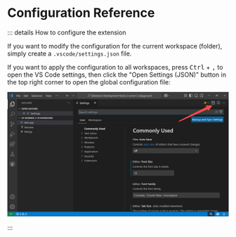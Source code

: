 # Configuration Reference

::: details How to configure the extension

If you want to modify the configuration for the current workspace (folder), simply create a `.vscode/settings.json` file.

If you want to apply the configuration to all workspaces, press <kbd>Ctrl</kbd> + <kbd>,</kbd> to open the VS Code settings, then click the "Open Settings (JSON)" button in the top right corner to open the global configuration file:

![](/assets/guide/settings.png)

:::

<!-- @include: ../../README.md#config -->
